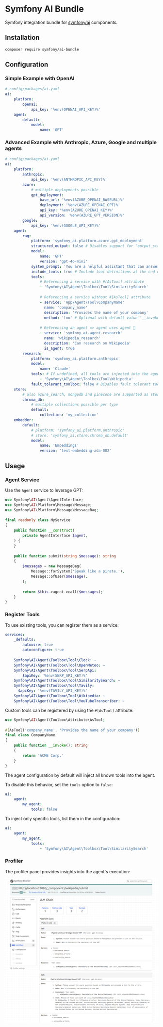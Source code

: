 # Symfony AI Bundle

Symfony integration bundle for [symfony/ai](https://github.com/symfony/ai) components.

## Installation

```bash
composer require symfony/ai-bundle
```

## Configuration

### Simple Example with OpenAI

```yaml
# config/packages/ai.yaml
ai:
    platform:
        openai:
            api_key: '%env(OPENAI_API_KEY)%'
    agent:
        default:
            model:
                name: 'GPT'
```

### Advanced Example with Anthropic, Azure, Google and multiple agents
```yaml
# config/packages/ai.yaml
ai:
    platform:
        anthropic:
            api_key: '%env(ANTHROPIC_API_KEY)%'
        azure:
            # multiple deployments possible
            gpt_deployment:
                base_url: '%env(AZURE_OPENAI_BASEURL)%'
                deployment: '%env(AZURE_OPENAI_GPT)%'
                api_key: '%env(AZURE_OPENAI_KEY)%'
                api_version: '%env(AZURE_GPT_VERSION)%'
        google:
            api_key: '%env(GOOGLE_API_KEY)%'
    agent:
        rag:
            platform: 'symfony_ai.platform.azure.gpt_deployment'
            structured_output: false # Disables support for "output_structure" option, default is true
            model:
                name: 'GPT'
                version: 'gpt-4o-mini'
            system_prompt: 'You are a helpful assistant that can answer questions.' # The default system prompt of the agent
            include_tools: true # Include tool definitions at the end of the system prompt
            tools:
                # Referencing a service with #[AsTool] attribute
                - 'Symfony\AI\Agent\Toolbox\Tool\SimilaritySearch'

                # Referencing a service without #[AsTool] attribute
                - service: 'App\Agent\Tool\CompanyName'
                  name: 'company_name'
                  description: 'Provides the name of your company'
                  method: 'foo' # Optional with default value '__invoke'

                # Referencing an agent => agent uses agent 🤯
                - service: 'symfony_ai.agent.research'
                  name: 'wikipedia_research'
                  description: 'Can research on Wikipedia'
                  is_agent: true
        research:
            platform: 'symfony_ai.platform.anthropic'
            model:
                name: 'Claude'
            tools: # If undefined, all tools are injected into the agent, use "tools: false" to disable tools.
                - 'Symfony\AI\Agent\Toolbox\Tool\Wikipedia'
            fault_tolerant_toolbox: false # Disables fault tolerant toolbox, default is true
    store:
        # also azure_search, mongodb and pinecone are supported as store type
        chroma_db:
            # multiple collections possible per type
            default:
                collection: 'my_collection'
    embedder:
        default:
            # platform: 'symfony_ai.platform.anthropic'
            # store: 'symfony_ai.store.chroma_db.default'
            model:
                name: 'Embeddings'
                version: 'text-embedding-ada-002'
```

## Usage

### Agent Service

Use the `Agent` service to leverage GPT:
```php
use Symfony\AI\Agent\AgentInterface;
use Symfony\AI\Platform\Message\Message;
use Symfony\AI\Platform\Message\MessageBag;

final readonly class MyService
{
    public function __construct(
        private AgentInterface $agent,
    ) {
    }

    public function submit(string $message): string
    {
        $messages = new MessageBag(
            Message::forSystem('Speak like a pirate.'),
            Message::ofUser($message),
        );

        return $this->agent->call($messages);
    }
}
```

### Register Tools

To use existing tools, you can register them as a service:
```yaml
services:
    _defaults:
        autowire: true
        autoconfigure: true

    Symfony\AI\Agent\Toolbox\Tool\Clock: ~
    Symfony\AI\Agent\Toolbox\Tool\OpenMeteo: ~
    Symfony\AI\Agent\Toolbox\Tool\SerpApi:
        $apiKey: '%env(SERP_API_KEY)%'
    Symfony\AI\Agent\Toolbox\Tool\SimilaritySearch: ~
    Symfony\AI\Agent\Toolbox\Tool\Tavily:
      $apiKey: '%env(TAVILY_API_KEY)%'
    Symfony\AI\Agent\Toolbox\Tool\Wikipedia: ~
    Symfony\AI\Agent\Toolbox\Tool\YouTubeTranscriber: ~
```

Custom tools can be registered by using the `#[AsTool]` attribute:

```php
use Symfony\AI\Agent\Toolbox\Attribute\AsTool;

#[AsTool('company_name', 'Provides the name of your company')]
final class CompanyName
{
    public function __invoke(): string
    {
        return 'ACME Corp.'
    }
}
```

The agent configuration by default will inject all known tools into the agent.

To disable this behavior, set the `tools` option to `false`:
```yaml
ai:
    agent:
        my_agent:
            tools: false
```

To inject only specific tools, list them in the configuration:
```yaml
ai:
    agent:
        my_agent:
            tools:
                - 'Symfony\AI\Agent\Toolbox\Tool\SimilaritySearch'
```

### Profiler

The profiler panel provides insights into the agent's execution:

![Profiler](./profiler.png)
